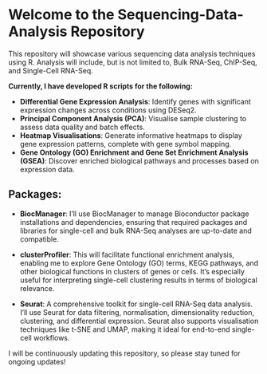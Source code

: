 # Welcome to the Sequencing-Data-Analysis Repository

This repository will showcase various sequencing data analysis techniques using R. Analysis will include, but is not limited to, Bulk RNA-Seq, ChIP-Seq, and Single-Cell RNA-Seq.

**Currently, I have developed R scripts for the following:**

- **Differential Gene Expression Analysis**: Identify genes with significant expression changes across conditions using DESeq2.
- **Principal Component Analysis (PCA)**: Visualise sample clustering to assess data quality and batch effects.
- **Heatmap Visualisations**: Generate informative heatmaps to display gene expression patterns, complete with gene symbol mapping.
- **Gene Ontology (GO) Enrichment and Gene Set Enrichment Analysis (GSEA)**: Discover enriched biological pathways and processes based on expression data.

## Packages:

- **BiocManager**: I’ll use BiocManager to manage Bioconductor package installations and dependencies, ensuring that required packages and libraries for single-cell and bulk RNA-Seq analyses are up-to-date and compatible.

- **clusterProfiler**: This will facilitate functional enrichment analysis, enabling me to explore Gene Ontology (GO) terms, KEGG pathways, and other biological functions in clusters of genes or cells. It’s especially useful for interpreting single-cell clustering results in terms of biological relevance.

- **Seurat**: A comprehensive toolkit for single-cell RNA-Seq data analysis. I’ll use Seurat for data filtering, normalisation, dimensionality reduction, clustering, and differential expression. Seurat also supports visualisation techniques like t-SNE and UMAP, making it ideal for end-to-end single-cell workflows.

I will be continuously updating this repository, so please stay tuned for ongoing updates!
